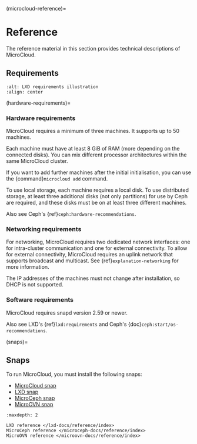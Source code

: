 (microcloud-reference)=
# Reference

The reference material in this section provides technical descriptions of MicroCloud.

## Requirements

```{image} https://res.cloudinary.com/canonical/image/fetch/f_auto,q_auto,fl_sanitize,w_236,h_214/https://assets.ubuntu.com/v1/904e5156-LXD+illustration+2.svg
:alt: LXD requirements illustration
:align: center
```

(hardware-requirements)=
### Hardware requirements

MicroCloud requires a minimum of three machines.
It supports up to 50 machines.

Each machine must have at least 8 GiB of RAM (more depending on the connected disks).
You can mix different processor architectures within the same MicroCloud cluster.

If you want to add further machines after the initial initialisation, you can use the {command}`microcloud add` command.

To use local storage, each machine requires a local disk.
To use distributed storage, at least three additional disks (not only partitions) for use by Ceph are required, and these disks must be on at least three different machines.

Also see Ceph's {ref}`ceph:hardware-recommendations`.

### Networking requirements

For networking, MicroCloud requires two dedicated network interfaces: one for intra-cluster communication and one for external connectivity.
To allow for external connectivity, MicroCloud requires an uplink network that supports broadcast and multicast.
See {ref}`explanation-networking` for more information.

The IP addresses of the machines must not change after installation, so DHCP is not supported.

### Software requirements

MicroCloud requires snapd version 2.59 or newer.

Also see LXD's {ref}`lxd:requirements` and Ceph's {doc}`ceph:start/os-recommendations`.

(snaps)=
## Snaps

To run MicroCloud, you must install the following snaps:

- [MicroCloud snap](https://snapcraft.io/microcloud)
- [LXD snap](https://snapcraft.io/lxd)
- [MicroCeph snap](https://snapcraft.io/microceph)
- [MicroOVN snap](https://snapcraft.io/microovn)


```{toctree}
:maxdepth: 2

LXD reference </lxd-docs/reference/index>
MicroCeph reference </microceph-docs/reference/index>
MicroOVN reference </microovn-docs/reference/index>
```
